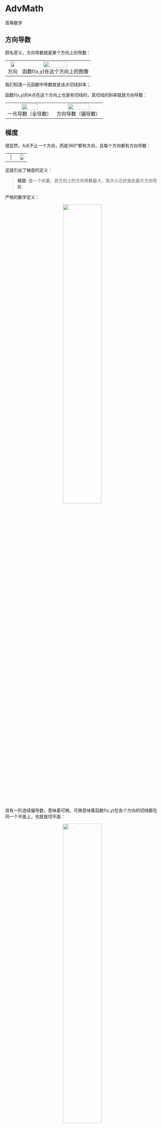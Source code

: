 ﻿# AdvMath

高等数学

## 方向导数
顾名思义，方向导数就是某个方向上的导数：

<table><tr>
	<td>
		<center><img width="60%" src="Pics/math/1.png"/></center>
		<center>方向</center>
	</td>
	<td>
		<center><img width="60%" src="Pics/math/2.png"/></center>
		<center>函数f(x,y)在这个方向上的图像</center>
	</td>
</tr></table>

我们知道一元函数中导数就是该点切线斜率；

函数f(x,y)的A点在这个方向上也是有切线的，其切线的斜率就是方向导数：

<table><tr>
	<td>
		<center><img width="60%" src="Pics/math/3.png"/></center>
		<center>一元导数（全导数）</center>
	</td>
	<td>
		<center><img width="70%" src="Pics/math/4.png"/></center>
		<center>方向导数（偏导数）</center>
	</td>
</tr></table>

## 梯度
很显然，A点不止一个方向，而是360°都有方向，且每个方向都有方向导数：

<table><tr>
	<td>
		<center><img width="50%" src="Pics/math/5.png"/></center>
	</td>
	<td>
		<center><img width="80%" src="Pics/math/6.png"/></center>
	</td>
</tr></table>

这就引出了梯度的定义：

> **梯度:** 是一个矢量，其方向上的方向导数最大，其大小正好是此最大方向导数.

严格的数学定义：

<div align=center><img width="50%" src="Pics/math/7.png"/></div>

具有一阶连续偏导数，意味着可微。可微意味着函数f(x,y)在各个方向的切线都在同一个平面上，也就是切平面：

<div align=center><img width="50%" src="Pics/math/8.png"/></div>

实际应用中我们通常需要去寻找所有方向导数中梯度的最大值 (所有方向导数中会存在并且只存在一个最大值)，


